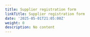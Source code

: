 ```yaml
---
title: Supplier registration form
linkTitle: Supplier registration form
date: '2025-05-01T21:05:00Z'
weight: 0
description: No content
---
```



